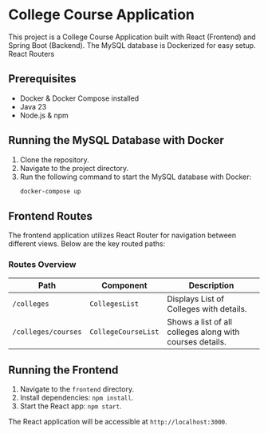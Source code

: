# College Course Application

This project is a College Course Application built with React (Frontend) and Spring Boot (Backend). The MySQL database is Dockerized for easy setup.
React Routers

## Prerequisites
- Docker & Docker Compose installed
- Java 23
- Node.js & npm

## Running the MySQL Database with Docker
1. Clone the repository.
2. Navigate to the project directory.
3. Run the following command to start the MySQL database with Docker:
   ```bash
   docker-compose up

## Frontend Routes

The frontend application utilizes React Router for navigation between different views. Below are the key routed paths:

### Routes Overview

| Path                      | Component              | Description                                                 |
|---------------------------|-----------------------|--------------------------------------------------------------|
| `/colleges`               | `CollegesList`        | Displays List of Colleges with details. |
| `/colleges/courses`       | `CollegeCourseList`   | Shows a list of all colleges along with courses details.     |

## Running the Frontend
1. Navigate to the `frontend` directory.
2. Install dependencies: `npm install`.
3. Start the React app: `npm start`.

The React application will be accessible at `http://localhost:3000`.
